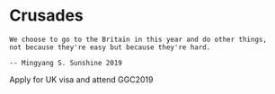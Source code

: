 # Crusades
```
We choose to go to the Britain in this year and do other things, 
not because they're easy but because they're hard.

-- Mingyang S. Sunshine 2019
```
Apply for UK visa and attend GGC2019
